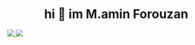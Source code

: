 <h1 align="center"> hi 👋 im M.amin Forouzan</h1>

<div align="left">
<a href="#">
  <img  src="https://github-readme-stats-sigma-five.vercel.app/api/top-langs?username=aminm08&show_icons=true&theme=dark&locale=en&layout=compact" />
</a>
<a href="#">
<img src="https://github-readme-stats-sigma-five.vercel.app/api?username=aminm08&show_icons=true&theme=dark&locale=en&include_all_commits=true" />
</a>
</div>






